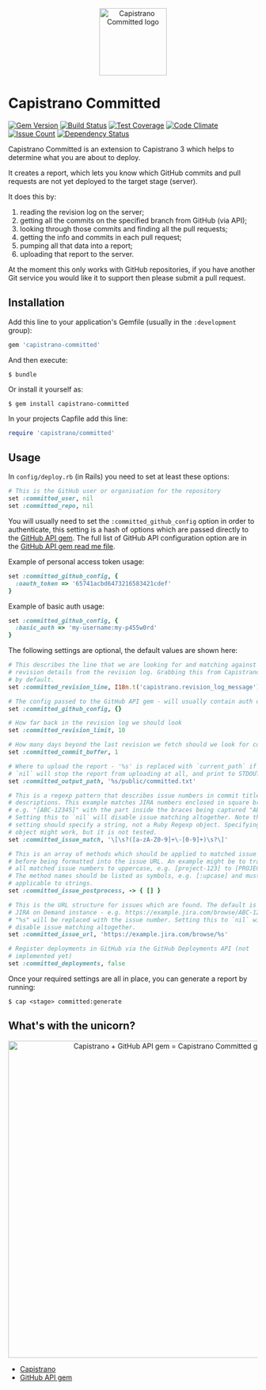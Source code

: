 <div align="center">
  <a href="https://github.com/sambauers/capistrano-committed"><img width="136" src="https://github.com/sambauers/capistrano-committed/raw/master/icons/capricorn.png" alt="Capistrano Committed logo" /></a>
</div>

# Capistrano Committed

[![Gem Version](https://badge.fury.io/rb/capistrano-committed.svg)](https://badge.fury.io/rb/capistrano-committed)
[![Build Status](https://travis-ci.org/sambauers/capistrano-committed.svg?branch=master)](https://travis-ci.org/sambauers/capistrano-committed)
[![Test Coverage](https://codeclimate.com/github/sambauers/capistrano-committed/badges/coverage.svg)](https://codeclimate.com/github/sambauers/capistrano-committed/coverage)
[![Code Climate](https://codeclimate.com/github/sambauers/capistrano-committed/badges/gpa.svg)](https://codeclimate.com/github/sambauers/capistrano-committed)
[![Issue Count](https://codeclimate.com/github/sambauers/capistrano-committed/badges/issue_count.svg)](https://codeclimate.com/github/sambauers/capistrano-committed)
[![Dependency Status](https://gemnasium.com/sambauers/capistrano-committed.svg)](https://gemnasium.com/sambauers/capistrano-committed)

Capistrano Committed is an extension to Capistrano 3 which helps to determine what you are about to deploy.

It creates a report, which lets you know which GitHub commits and pull requests are not yet deployed to the target stage (server).

It does this by:

1. reading the revision log on the server;
2. getting all the commits on the specified branch from GitHub (via API);
3. looking through those commits and finding all the pull requests;
4. getting the info and commits in each pull request;
5. pumping all that data into a report;
6. uploading that report to the server.

At the moment this only works with GitHub repositories, if you have another Git service you would like it to support then please submit a pull request.

## Installation

Add this line to your application's Gemfile (usually in the `:development` group):

```ruby
gem 'capistrano-committed'
```

And then execute:

    $ bundle

Or install it yourself as:

    $ gem install capistrano-committed

In your projects Capfile add this line:

```ruby
require 'capistrano/committed'
```

## Usage

In `config/deploy.rb` (in Rails) you need to set at least these options:

```ruby
# This is the GitHub user or organisation for the repository
set :committed_user, nil
set :committed_repo, nil
```

You will usually need to set the `:committed_github_config` option in order to authenticate, this setting is a hash of options which are passed directly to the [GitHub API gem](https://github.com/peter-murach/github). The full list of GitHub API configuration option are in the [GitHub API gem read me file](https://github.com/peter-murach/github#2-configuration).

Example of personal access token usage:

```ruby
set :committed_github_config, {
  :oauth_token => '65741acbd6473216583421cdef'
}
```

Example of basic auth usage:

```ruby
set :committed_github_config, {
  :basic_auth => 'my-username:my-p455w0rd'
}
```

The following settings are optional, the default values are shown here:

```ruby
# This describes the line that we are looking for and matching against to get
# revision details from the revision log. Grabbing this from Capistrano locales
# by default.
set :committed_revision_line, I18n.t('capistrano.revision_log_message')

# The config passed to the GitHub API gem - will usually contain auth details.
set :committed_github_config, {}

# How far back in the revision log we should look
set :committed_revision_limit, 10

# How many days beyond the last revision we fetch should we look for commits
set :committed_commit_buffer, 1

# Where to upload the report - '%s' is replaced with `current_path` if present.
# `nil` will stop the report from uploading at all, and print to STDOUT instead.
set :committed_output_path, '%s/public/committed.txt'

# This is a regexp pattern that describes issue numbers in commit titles and
# descriptions. This example matches JIRA numbers enclosed in square braces -
# e.g. "[ABC-12345]" with the part inside the braces being captured "ABC-12345".
# Setting this to `nil` will disable issue matching altogether. Note that this
# setting should specify a string, not a Ruby Regexp object. Specifying a Regexp
# object might work, but it is not tested.
set :committed_issue_match, '\[\s?([a-zA-Z0-9]+\-[0-9]+)\s?\]'

# This is an array of methods which should be applied to matched issue numbers
# before being formatted into the issue URL. An example might be to transform
# all matched issue numbers to uppercase, e.g. [project-123] to [PROJECT-123].
# The method names should be listed as symbols, e.g. [:upcase] and must be
# applicable to strings.
set :committed_issue_postprocess, -> { [] }

# This is the URL structure for issues which are found. The default is for a
# JIRA on Demand instance - e.g. https://example.jira.com/browse/ABC-12345
# "%s" will be replaced with the issue number. Setting this to `nil` will also
# disable issue matching altogether.
set :committed_issue_url, 'https://example.jira.com/browse/%s'

# Register deployments in GitHub via the GitHub Deployments API (not
# implemented yet)
set :committed_deployments, false
```

Once your required settings are all in place, you can generate a report by running:

```shell
$ cap <stage> committed:generate
```

## What's with the unicorn?

<div align="center">
  <a href="https://github.com/sambauers/capistrano-committed"><img width="640" src="https://github.com/sambauers/capistrano-committed/raw/master/icons/capricorn_equation.png" alt="Capistrano + GitHub API gem = Capistrano Committed gem" /></a>
</div>

* [Capistrano](http://capistranorb.com)
* [GitHub API gem](https://github.com/peter-murach/github)


